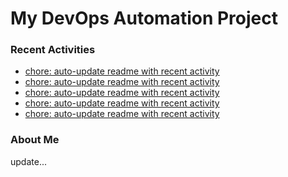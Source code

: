 # My DevOps Automation Project

### Recent Activities
<!-- activity:START -->
- [chore: auto-update readme with recent activity](https://github.com/kaigiii/mybowling-app/commit/dcc0edb1aa44a567242158650e202dd9ad75d2b4)
- [chore: auto-update readme with recent activity](https://github.com/kaigiii/mybowling-app/commit/b5bf58d23d48df3b04551ebf7981667e0543d8b8)
- [chore: auto-update readme with recent activity](https://github.com/kaigiii/mybowling-app/commit/ff873c8b99b7716636cebf313b17d1644a420004)
- [chore: auto-update readme with recent activity](https://github.com/kaigiii/mybowling-app/commit/33aaf82a92345c33e1c3bfc30bc8857e43d9a2f7)
- [chore: auto-update readme with recent activity](https://github.com/kaigiii/mybowling-app/commit/51cc4a114c7fd00c6defdda28af72e273d7bfcbb)
<!-- activity:END -->

### About Me
<!-- MYLINKS:START -->
<!-- MYLINKS:END -->

update...
